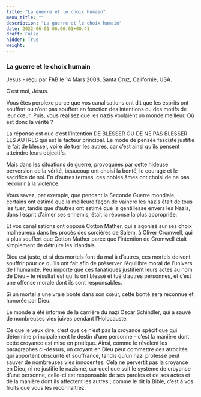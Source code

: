 ```yaml
---
title: "La guerre et le choix humain"
menu_title: ""
description: "La guerre et le choix humain"
date: 2022-06-01 06:00:01+00:41
draft: False
hidden: True
weight:
---
```

### La guerre et le choix humain

Jésus - reçu par FAB le 14 Mars 2008, Santa Cruz, Californie, USA.

C’est moi, Jésus.

Vous êtes perplexe parce que vos canalisations ont dit que les esprits ont souffert ou n’ont pas souffert en fonction des intentions ou des motifs de leur cœur. Puis, vous réalisez que les nazis voulaient un monde meilleur. Où est donc la vérité ?

La réponse est que c’est l’intention DE BLESSER OU DE NE PAS BLESSER LES AUTRES qui est le facteur principal. Le mode de pensée fasciste justifie le fait de blesser, voire de tuer les autres, car c’est ainsi qu’ils pensent atteindre leurs objectifs.

Mais dans les situations de guerre, provoquées par cette hideuse perversion de la vérité, beaucoup ont choisi la bonté, le courage et le sacrifice de soi. En d’autres termes, ces nobles âmes ont choisi de ne pas recourir à la violence.

Vous savez, par exemple, que pendant la Seconde Guerre mondiale, certains ont estimé que la meilleure façon de vaincre les nazis était de tous les tuer, tandis que d’autres ont estimé que la gentillesse envers les Nazis, dans l’esprit d’aimer ses ennemis, était la réponse la plus appropriée.

Et vos canalisations ont opposé Cotton Mather, qui a agonisé sur ses choix malheureux dans les procès des sorcières de Salem, à Oliver Cromwell, qui a plus souffert que Cotton Mather parce que l’intention de Cromwell était simplement de détruire les Irlandais.

Dieu est juste, et si des mortels font du mal à d’autres, ces mortels doivent souffrir pour ce qu’ils ont fait afin de préserver l’équilibre moral de l’univers de l’humanité. Peu importe que ces fanatiques justifient leurs actes au nom de Dieu – le résultat est qu’ils ont blessé et tué d’autres personnes, et c’est une offense morale dont ils sont responsables.

Si un mortel a une vraie bonté dans son cœur, cette bonté sera reconnue et honorée par Dieu.

Le monde a été informé de la carrière du nazi Oscar Schindler, qui a sauvé de nombreuses vies juives pendant l’Holocauste.

Ce que je veux dire, c’est que ce n’est pas la croyance spécifique qui détermine principalement le destin d’une personne – c’est la manière dont cette croyance est mise en pratique. Ainsi, comme le révèlent les paragraphes ci-dessus, un croyant en Dieu peut commettre des atrocités qui apportent obscurité et souffrance, tandis qu’un nazi professé peut sauver de nombreuses vies innocentes. Cela ne pervertit pas la croyance en Dieu, ni ne justifie le nazisme, car quel que soit le système de croyance d’une personne, celle-ci est responsable de ses paroles et de ses actes et de la manière dont ils affectent les autres ; comme le dit la Bible, c’est à vos fruits que vous les reconnaîtrez.